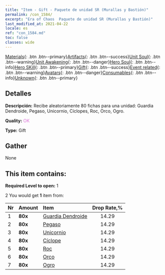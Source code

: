 ```yaml
---
title: "Item - Gift - Paquete de unidad SR (Murallas y Bastión)"
permalink: /con_1584/
excerpt: "Era of Chaos  Paquete de unidad SR (Murallas y Bastión)"
last_modified_at: 2021-04-22
locale: es
ref: "con_1584.md"
toc: false
classes: wide
---
```

 [Materials](/ItemsES/){: .btn .btn--primary}[Artifacts](/ItemsES/Artifacts/){: .btn .btn--success}[Unit Soul](/ItemsES/UnitSoul/){: .btn .btn--warning}[Unit Awakening](/ItemsES/UnitAwakening/){: .btn .btn--danger}[Hero Soul](/ItemsES/HeroSoul/){: .btn .btn--info}[Hero SKill](/ItemsES/HeroSkill/){: .btn .btn--primary}[Gift](/ItemsES/Gift/){: .btn .btn--success}[Event related](/ItemsES/Events/){: .btn .btn--warning}[Avatars](/ItemsES/Avatars/){: .btn .btn--danger}[Consumables](/ItemsES/Consumables/){: .btn .btn--info}[Unknown](/ItemsES/Unknown/){: .btn .btn--primary}

## Detalles
 **Descripción:** Recibe aleatoriamente 80 fichas para una unidad: Guardia Dendroide, Pegaso, Unicornio, Cíclopes, Roc, Orco, Ogro.

 **Quality:** <span style="color: #DA70D6">OK</span>

 **Type:** Gift

## Gather

  None

## This item contains:

 **Required Level to open:** 1

 2 You would get **1** item  from:

  | Nr | Amount |     Item    | Drop Rate,% |
  |:---|:-------|:------------|:---------:|
  | 1 |  **80x** | [Guardia Dendroide](/es/Items/unt_203/) | 14.29 | 
  | 2 |  **80x** | [Pegaso](/es/Items/unt_202/) | 14.29 | 
  | 3 |  **80x** | [Unicornio](/es/Items/unt_204/) | 14.29 | 
  | 4 |  **80x** | [Cíclope](/es/Items/unt_222/) | 14.29 | 
  | 5 |  **80x** | [Roc](/es/Items/unt_221/) | 14.29 | 
  | 6 |  **80x** | [Orco](/es/Items/unt_219/) | 14.29 | 
  | 7 |  **80x** | [Ogro](/es/Items/unt_220/) | 14.29 | 
